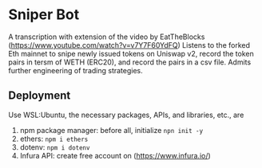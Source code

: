 # Sniper Bot
A transcription with extension of the video by EatTheBlocks (https://www.youtube.com/watch?v=v7Y7F60YdFQ)
Listens to the forked Eth mainnet to snipe newly issued tokens on Uniswap v2, record the token pairs in tersm of WETH (ERC20), and record the pairs in a csv file.
Admits further engineering of trading strategies. 
## Deployment
Use WSL:Ubuntu, the necessary packages, APIs, and libraries, etc., are
1. npm package manager: before all, initialize `npn init -y`
2. ethers: `npm i ethers`
3. dotenv: `npm i dotenv`
4. Infura API: create free account on (https://www.infura.io/)
